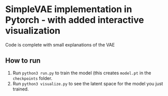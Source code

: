 # SimpleVAE implementation in Pytorch - with added interactive visualization
<Insert picture of visualization here>

Code is complete with small explanations of the VAE


## How to run
1. Run `python3 run.py` to train the model (this creates `model.pt` in the `checkpoints` folder.
2. Run `python3 visualize.py` to see the latent space for the model you just trained.
